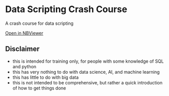 # Data Scripting Crash Course

A crash course for data scripting

[Open in NBViewer](http://nbviewer.jupyter.org/github/Jimexist/data-scripting-crash-course/)

## Disclaimer

- this is intended for training only, for people with some knowledge of SQL and python
- this has very nothing to do with data science, AI, and machine learning
- this has little to do with big data
- this is not intended to be comprehensive, but rather a quick introduction of how to get things done
